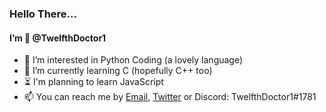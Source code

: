 ### Hello There...

#### I’m 🎩 @TwelfthDoctor1

- 📜 I’m interested in Python Coding (a lovely language)
- 🌱 I’m currently learning C (hopefully C++ too)
- ⏳ I'm planning to learn JavaScript
- 📫 You can reach me by [Email](mailto:officialtwelfthdoctor1@hotmail.com), [Twitter](https://twitter.com/TwelfthDoctor1) or Discord: TwelfthDoctor1#1781

<!---
TwelfthDoctor1/TwelfthDoctor1 is a ✨ special ✨ repository because its `README.md` (this file) appears on your GitHub profile.
You can click the Preview link to take a look at your changes.
--->
